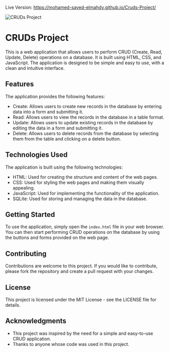 Live Version: https://mohamed-sayed-elmahdy.github.io/Cruds-Project/

![CRUDs Project]([https://your-copied-image-address](https://raw.githubusercontent.com/mohamed-sayed-elmahdy/Cruds-Project/master/Screen%20shot%20for%20the%20application/Cruds%20Project.png))

# CRUDs Project

This is a web application that allows users to perform CRUD (Create, Read, Update, Delete) operations on a database. It is built using HTML, CSS, and JavaScript. The application is designed to be simple and easy to use, with a clean and intuitive interface.

## Features

The application provides the following features:

- Create: Allows users to create new records in the database by entering data into a form and submitting it.
- Read: Allows users to view the records in the database in a table format.
- Update: Allows users to update existing records in the database by editing the data in a form and submitting it.
- Delete: Allows users to delete records from the database by selecting them from the table and clicking on a delete button.

## Technologies Used

The application is built using the following technologies:

- HTML: Used for creating the structure and content of the web pages.
- CSS: Used for styling the web pages and making them visually appealing.
- JavaScript: Used for implementing the functionality of the application.
- SQLite: Used for storing and managing the data in the database.

## Getting Started

To use the application, simply open the `index.html` file in your web browser. You can then start performing CRUD operations on the database by using the buttons and forms provided on the web page.

## Contributing

Contributions are welcome to this project. If you would like to contribute, please fork the repository and create a pull request with your changes. 

## License

This project is licensed under the MIT License - see the LICENSE file for details.

## Acknowledgments

- This project was inspired by the need for a simple and easy-to-use CRUD application.
- Thanks to anyone whose code was used in this project.
